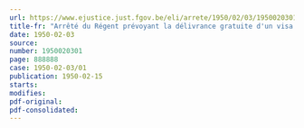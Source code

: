 ```yaml
---
url: https://www.ejustice.just.fgov.be/eli/arrete/1950/02/03/1950020301/justel
title-fr: "Arrêté du Régent prévoyant la délivrance gratuite d'un visa aux personnes se rendant à Rome à l'occasion de l'année Sainte"
date: 1950-02-03
source:
number: 1950020301
page: 888888
case: 1950-02-03/01
publication: 1950-02-15
starts:
modifies:
pdf-original:
pdf-consolidated:
---
```


